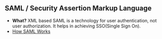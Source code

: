 ## SAML / Security Assertion Markup Language
- **What?** XML based SAML is a technology for user authentication, not user authorization. It helps in achieving SSO(Single Sign On). 
- [How SAML Works](How_SAML_Works)
